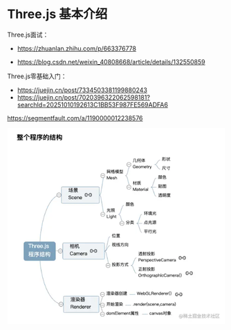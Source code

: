 # Three.js 基本介绍

Three.js面试：
* https://zhuanlan.zhihu.com/p/663376778

* https://blog.csdn.net/weixin_40808668/article/details/132550859


Three.js零基础入门：
* https://juejin.cn/post/7334503381199880243
* https://juejin.cn/post/7020396322062598181?searchId=20251010192613C1BB53F987FE569ADFA6

https://segmentfault.com/a/1190000012238576

![Three.js基本知识](./icon/three.js.webp)